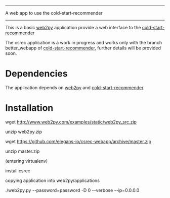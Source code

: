 *******************************************
A web app to use the cold-start-recommender
*******************************************


This is a basic [web2py](http://www.web2py.com) application provide a web interface to the [cold-start-recommender](https://github.com/elegans-io/cold-start-recommender)

The csrec application is a work in progress and works only with the branch better\_webapp of [cold-start-recommender](https://github.com/elegans-io/cold-start-recommender), further details will be provided soon.

Dependencies
============

The application depends on [web2py](http://www.web2py.com) and [cold-start-recommender](https://github.com/elegans-io/cold-start-recommender)


Installation
============

wget http://www.web2py.com/examples/static/web2py_src.zip

unzip web2py.zip

wget https://github.com/elegans-io/csrec-webapp/archive/master.zip

unzip master.zip

(entering virtualenv)

install csrec

copying application into web2py/applications

./web2py.py --password=password -D 0 --verbose --ip=0.0.0.0